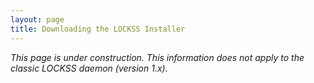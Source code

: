 ```yaml
---
layout: page
title: Downloading the LOCKSS Installer
---
```


*This page is under construction. This information does not apply to the classic LOCKSS daemon (version 1.x).*
